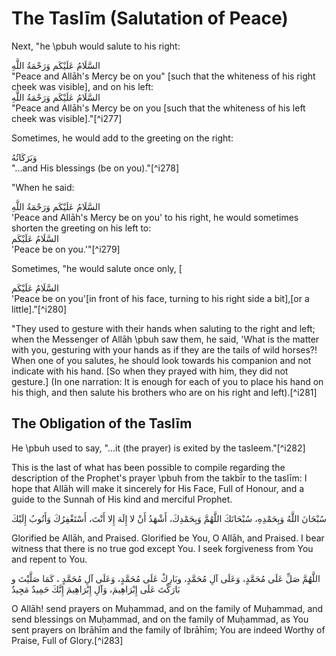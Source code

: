 

# The Taslīm (Salutation of Peace)

Next, "he \pbuh would salute to his right:

<div lang="ar">السَّلَامُ عَلَيْكَم وَرَحْمَةُ اللَّهِ</div>  
"Peace and Allāh's Mercy be on you" [such that the whiteness of his right cheek was visible], and on his left:

<div lang="ar">السَّلَامُ عَلَيْكَم وَرَحْمَةُ اللَّهِ</div>  
"Peace and Allāh's Mercy be on you [such that the whiteness of his left cheek was visible]."[^i277]

Sometimes, he would add to the greeting on the right:

<div lang="ar">وَبَرَكَاتُهُ</div>  
"...and His blessings (be on you)."[^i278]

"When he said:

<div lang="ar">السَّلَامُ عَلَيْكَم وَرَحْمَةُ اللَّهِ</div>  
'Peace and Allāh's Mercy be on you' to his right, he would sometimes shorten the greeting on his left to:

<div lang="ar">السَّلَامُ عَلَيْكَم</div>  
'Peace be on you.'"[^i279]

Sometimes, "he would salute once only, [

<div lang="ar">السَّلَامُ عَلَيْكَم</div>  
'Peace be on you'[in front of his face, turning to his right side a bit],[or a little]."[^i280]

"They used to gesture with their hands when saluting to the right and left; when the Messenger of Allāh \pbuh saw them, he said, 'What is the matter with you, gesturing with your hands as if they are the tails of wild horses?! When one of you salutes, he should look towards his companion and not indicate with his hand. [So when they prayed with him, they did not gesture.] (In one narration: It is enough for each of you to place his hand on his thigh, and then salute his brothers who are on his right and left).[^i281]

## The Obligation of the Taslīm

He \pbuh used to say, "...it (the prayer) is exited by the tasleem."[^i282]

This is the last of what has been possible to compile regarding the description of the Prophet's prayer \pbuh from the takbīr to the taslīm: I hope that Allāh will make it sincerely for His Face, Full of Honour, and a guide to the Sunnah of His kind and merciful Prophet.

<div lang="ar">سُبْحَانَ اللَّهُ وَبِحَمْدِهِ، سُبْحَانَكَ اللَّهُمَّ وَبِحَمْدِكَ، أَشْهَدُ أَنْ لا إِلَهَ إِلا أَنْتَ، أَسْتَغْفِرُكَ وَأَتُوبُ إِلَيْكَ</div>

Glorified be Allāh, and Praised. Glorified be You, O Allāh, and Praised. I bear witness that there is no true god except You. I seek forgiveness from You and repent to You.

<div lang="ar">اللَّهُمَّ صَلِّ عَلَى مُحَمَّدٍ، وَعَلَى آلِ مُحَمَّدٍ، وبَارِكْ عَلَى مُحَمَّدٍ، وَعَلَى آلِ مُحَمَّدٍ ، كَمَا صَلَّيْتَ و بَارَكْتَ عَلَى إِبْرَاهِيمَ، وَآلِ إِبْرَاهِيمَ إِنَّكَ حَمِيدٌ مَجِيدٌ</div>

O Allāh! send prayers on Muḥammad, and on the family of Muḥammad, and send blessings on Muḥammad, and on the family of Muḥammad, as You sent prayers on Ibrāhīm and the family of Ibrāhīm; You are indeed Worthy of Praise, Full of Glory.[^i283]


